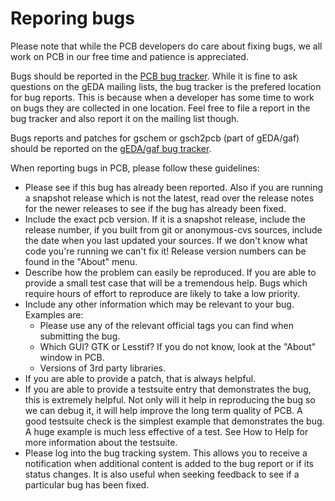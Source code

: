 # Reporing bugs

Please note that while the PCB developers do care about fixing bugs, we all work on PCB in our free time and patience is appreciated.

Bugs should be reported in the [PCB bug tracker](https://bugs.launchpad.net/pcb).
While it is fine to ask questions on the gEDA mailing lists, the bug tracker is the prefered location for bug reports. This is because when a developer has some time to work on bugs they are collected in one location.
Feel free to file a report in the bug tracker and also report it on the mailing list though.

Bugs reports and patches for gschem or gsch2pcb (part of gEDA/gaf) should be reported on the [gEDA/gaf bug tracker](https://bugs.launchpad.net/geda).

When reporting bugs in PCB, please follow these guidelines:

- Please see if this bug has already been reported. Also if you are running a snapshot release which is not the latest, read over the release notes for the newer releases to see if the bug has already been fixed.
- Include the exact pcb version.  If it is a snapshot release, include the release number, if you built from git or anonymous-cvs sources, include the date when you last updated your sources.   If we don't know what code you're running we can't fix it!  Release version numbers can be found in the "About" menu.
- Describe how the problem can easily be reproduced.  If you are able to provide a small test case that will be a tremendous help.  Bugs which require hours of effort to reproduce are likely to take a low priority.
- Include any other information which may be relevant to your bug.  Examples are:
   - Please use any of the relevant official tags you can find when submitting the bug.
   - Which GUI? GTK or Lesstif? If you do not know, look at the "About" window in PCB.
   - Versions of 3rd party libraries.
- If you are able to provide a patch, that is always helpful.
- If you are able to provide a testsuite entry that demonstrates the bug, this is extremely helpful.  Not only will it help in reproducing the bug so we can debug it, it will help improve the long term quality of PCB.  A good testsuite check is the simplest example that demonstrates the bug.  A huge example is much less effective of a test. See How to Help for more information about the testsuite.
- Please log into the bug tracking system.  This allows you to receive a notification when additional content is added to the bug report or if its status changes.  It is also useful when seeking feedback to see if a particular bug has been fixed.
